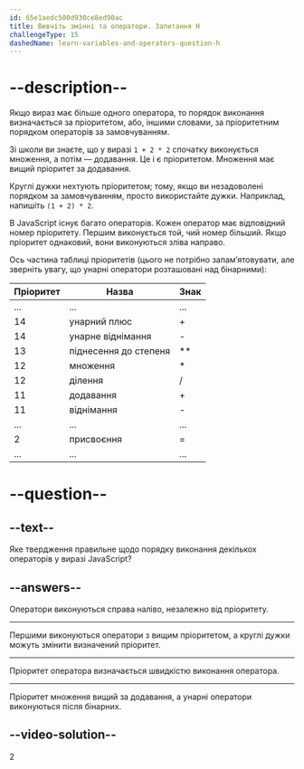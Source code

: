 ```yaml
---
id: 65e1aedc500d930ce8ed90ac
title: Вивчіть змінні та оператори. Запитання H
challengeType: 15
dashedName: learn-variables-and-operators-question-h
---
```


# --description--

Якщо вираз має більше одного оператора, то порядок виконання визначається за пріоритетом, або, іншими словами, за пріоритетним порядком операторів за замовчуванням.

Зі школи ви знаєте, що у виразі `1 + 2 * 2` спочатку виконується множення, а потім — додавання. Це і є пріоритетом. Множення має вищий пріоритет за додавання.

Круглі дужки нехтують пріоритетом; тому, якщо ви незадоволені порядком за замовчуванням, просто використайте дужки. Наприклад, напишіть `(1 + 2) * 2`.

В JavaScript існує багато операторів. Кожен оператор має відповідний номер пріоритету. Першим виконується той, чий номер більший. Якщо пріоритет однаковий, вони виконуються зліва направо.

Ось частина таблиці пріоритетів (цього не потрібно запам’ятовувати, але зверніть увагу, що унарні оператори розташовані над бінарними):

| Пріоритет | Назва                 | Знак |
| --------- | --------------------- | ---- |
| ...       | ...                   | ...  |
| 14        | унарний плюс          | +    |
| 14        | унарне віднімання     | -    |
| 13        | піднесення до степеня | **   |
| 12        | множення              | *    |
| 12        | ділення               | /    |
| 11        | додавання             | +    |
| 11        | віднімання            | -    |
| ...       | ...                   | ...  |
| 2         | присвоєння            | =    |
| ...       | ...                   | ...  |



# --question--

## --text--

Яке твердження правильне щодо порядку виконання декількох операторів у виразі JavaScript?

## --answers--

Оператори виконуються справа наліво, незалежно від пріоритету.

---

Першими виконуються оператори з вищим пріоритетом, а круглі дужки можуть змінити визначений пріоритет.

---

Пріоритет оператора визначається швидкістю виконання оператора.

---

Пріоритет множення вищий за додавання, а унарні оператори виконуються після бінарних.


## --video-solution--

2
